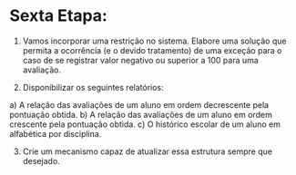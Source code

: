 # Sexta Etapa:

1.	Vamos incorporar uma restrição no sistema. Elabore uma solução que permita a ocorrência (e o devido tratamento) de uma exceção para o caso de se registrar valor negativo ou superior a 100 para uma avaliação.
 
2.	Disponibilizar os seguintes relatórios:

a)	A relação das avaliações de um aluno em ordem decrescente pela pontuação obtida.
b)	A relação das avaliações de um aluno em ordem crescente pela pontuação obtida.
c)	O histórico escolar de um aluno em alfabética por disciplina.

3.	Crie um mecanismo capaz de atualizar essa estrutura sempre que desejado.
